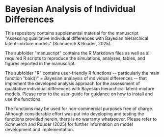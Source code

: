 # Bayesian Analysis of Individual Differences

This repository contains supplemental material for the manuscript "Assessing qualitative individual differences with Bayesian hierarchical latent-mixture models" (Schnuerch & Rouder, 2025). 

The subfolder "manuscript" contains the R Markdown files as well as all required R scripts to reproduce the simulations, analyses, tables, and figures reported in the manuscript. 

The subfolder "R" contains user-friendly R functions -- particularly the main function "baid()" = *B*ayesian *a*nalaysis of *i*ndividual *d*ifferences -- that implement the developed analysis approach for the assessment of qualitative individual differences with Bayesian hierarchical latent-mixture models. Please refer to the user-guide for guidance on how to install and use the functions. 

The functions may be used for non-commercial purposes free of charge. Although considerable effort was put into developing and testing the functions provided herein, there is no warranty whatsoever. Please refer to Schnuerch and Rouder (2025) for further information on model development and implementation.
